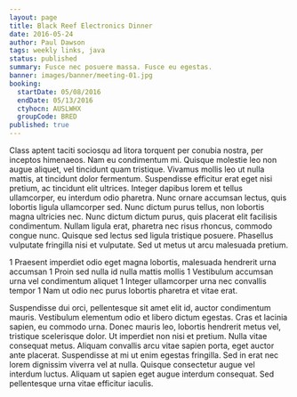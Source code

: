 ```yaml
---
layout: page
title: Black Reef Electronics Dinner
date: 2016-05-24
author: Paul Dawson
tags: weekly links, java
status: published
summary: Fusce nec posuere massa. Fusce eu egestas.
banner: images/banner/meeting-01.jpg
booking:
  startDate: 05/08/2016
  endDate: 05/13/2016
  ctyhocn: AUSLWHX
  groupCode: BRED
published: true
---
```

Class aptent taciti sociosqu ad litora torquent per conubia nostra, per inceptos himenaeos. Nam eu condimentum mi. Quisque molestie leo non augue aliquet, vel tincidunt quam tristique. Vivamus mollis leo ut nulla mattis, at tincidunt dolor fermentum. Suspendisse efficitur erat eget nisi pretium, ac tincidunt elit ultrices. Integer dapibus lorem et tellus ullamcorper, eu interdum odio pharetra. Nunc ornare accumsan lectus, quis lobortis ligula ullamcorper sed. Nunc dictum purus tellus, non lobortis magna ultricies nec. Nunc dictum dictum purus, quis placerat elit facilisis condimentum. Nullam ligula erat, pharetra nec risus rhoncus, commodo congue nunc. Quisque sed lectus sed ligula tristique posuere. Phasellus vulputate fringilla nisi et vulputate. Sed ut metus ut arcu malesuada pretium.

1 Praesent imperdiet odio eget magna lobortis, malesuada hendrerit urna accumsan
1 Proin sed nulla id nulla mattis mollis
1 Vestibulum accumsan urna vel condimentum aliquet
1 Integer ullamcorper urna nec convallis tempor
1 Nam ut odio nec purus lobortis pharetra et vitae erat.

Suspendisse dui orci, pellentesque sit amet elit id, auctor condimentum mauris. Vestibulum elementum odio et libero dictum egestas. Cras et lacinia sapien, eu commodo urna. Donec mauris leo, lobortis hendrerit metus vel, tristique scelerisque dolor. Ut imperdiet non nisi et pretium. Nulla vitae consequat metus. Aliquam convallis arcu vitae sapien porta, eget auctor ante placerat. Suspendisse at mi ut enim egestas fringilla. Sed in erat nec lorem dignissim viverra vel at nulla. Quisque consectetur augue vel interdum luctus. Aliquam ut sapien eget augue interdum consequat. Sed pellentesque urna vitae efficitur iaculis.
